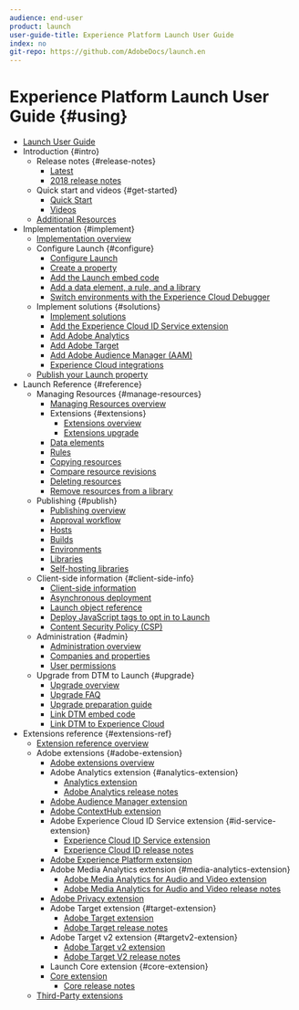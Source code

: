 ```yaml
---
audience: end-user
product: launch
user-guide-title: Experience Platform Launch User Guide
index: no
git-repo: https://github.com/AdobeDocs/launch.en
---
```


# Experience Platform Launch User Guide {#using}

* [Launch User Guide](overview.md)
* Introduction {#intro}
  * Release notes {#release-notes}
    * [Latest](release-notes/current.md)
    * [2018 release notes](release-notes/2018-release-notes.md)
  * Quick start and videos {#get-started}
    * [Quick Start](quick-start/quick-start.md)
    * [Videos](quick-start/videos.md)
  * [Additional Resources](quick-start/additional-resources.md)
* Implementation {#implement}
  * [Implementation overview](getting-started/overview.md)
  * Configure Launch {#configure}
    * [Configure Launch](getting-started/general-launch-configuration-and-settings/overview.md)
    * [Create a property](getting-started/general-launch-configuration-and-settings/create-a-property.md)
    * [Add the Launch embed code](getting-started/general-launch-configuration-and-settings/implement-the-launch-install-code.md)
    * [Add a data element, a rule, and a library](getting-started/general-launch-configuration-and-settings/add-data-elements-and-rules.md)
    * [Switch environments with the Experience Cloud Debugger](getting-started/general-launch-configuration-and-settings/switch-environments-with-launch-command.md)
  * Implement solutions {#solutions}
    * [Implement solutions](getting-started/implement-solutions/overview.md)
    * [Add the Experience Cloud ID Service extension](getting-started/implement-solutions/idservice-save.md)
    * [Add Adobe Analytics](getting-started/implement-solutions/add-adobe-analytics.md)
    * [Add Adobe Target](getting-started/implement-solutions/add-adobe-target.md)
    * [Add Adobe Audience Manager \(AAM\)](getting-started/implement-solutions/add-adobe-audience-manager-aam.md)
    * [Experience Cloud integrations](getting-started/implement-solutions/experience-cloud-integrations.md)
  * [Publish your Launch property](getting-started/validate-and-publish.md)
* Launch Reference {#reference}
  * Managing Resources {#manage-resources}
    * [Managing Resources overview](launch-reference/managing-resources/overview.md)
    * Extensions {#extensions}
      * [Extensions overview](launch-reference/managing-resources/extensions/overview.md)
      * [Extensions upgrade](launch-reference/managing-resources/extensions/extension-upgrade.md)
    * [Data elements](launch-reference/managing-resources/data-elements.md)
    * [Rules](launch-reference/managing-resources/rules.md)
    * [Copying resources](launch-reference/managing-resources/copying-resources.md)
    * [Compare resource revisions](launch-reference/managing-resources/compare-resource-revisions.md)
    * [Deleting resources](launch-reference/managing-resources/delete-resources.md)
    * [Remove resources from a library](launch-reference/managing-resources/remove-resources-from-library.md)
  * Publishing {#publish}
    * [Publishing overview](launch-reference/publishing/overview.md)
    * [Approval workflow](launch-reference/publishing/approval-workflow.md)
    * [Hosts](launch-reference/publishing/hosts.md)
    * [Builds](launch-reference/publishing/builds.md)
    * [Environments](launch-reference/publishing/environments.md)
    * [Libraries](launch-reference/publishing/libraries.md)
    * [Self-hosting libraries](launch-reference/publishing/self-hosting-libraries.md)
  * Client-side information {#client-side-info}
    * [Client-side information](launch-reference/client-side-information/overview.md)
    * [Asynchronous deployment](launch-reference/client-side-information/asynchronous-deployment.md)
    * [Launch object reference](launch-reference/client-side-information/launch-object-reference.md)
    * [Deploy JavaScript tags to opt in to Launch](launch-reference/client-side-information/deploy-javascript-tags-to-opt-in-to-launch.md)
    * [Content Security Policy \(CSP\)](launch-reference/client-side-information/content-security-policy-csp.md)
  * Administration {#admin}
    * [Administration overview](launch-reference/administration/overview.md)
    * [Companies and properties](launch-reference/administration/companies-and-properties.md)
    * [User permissions](launch-reference/administration/user-permissions.md)
  * Upgrade from DTM to Launch {#upgrade}
    * [Upgrade overview](launch-reference/upgrade-from-dtm-to-launch/overview.md)
    * [Upgrade FAQ](launch-reference/upgrade-from-dtm-to-launch/upgrade-faq.md)
    * [Upgrade preparation guide](launch-reference/upgrade-from-dtm-to-launch/upgrade-preparation-guide.md)
    * [Link DTM embed code](launch-reference/upgrade-from-dtm-to-launch/link-dtm-embed-code.md)
    * [Link DTM to Experience Cloud](launch-reference/upgrade-from-dtm-to-launch/link-dtm-to-experience-cloud.md)
* Extensions reference {#extensions-ref}
  * [Extension reference overview](extension-reference/adobe-extensions/overview.md)
  * Adobe extensions {#adobe-extension}
    * [Adobe extensions overview](extension-reference/web/overview.md)
    * Adobe Analytics extension {#analytics-extension}
      * [Analytics extension](extension-reference/web/adobe-analytics-extension/overview.md)
      * [Adobe Analytics release notes](extension-reference/web/adobe-analytics-extension/adobe-analytics-release-notes.md)
    * [Adobe Audience Manager extension](extension-reference/web/adobe-audience-manager-extension.md)
    * [Adobe ContextHub extension](extension-reference/web/adobe-contexthub-extension.md)
    * Adobe Experience Cloud ID Service extension {#id-service-extension}
      * [Experience Cloud ID Service extension](extension-reference/web/experience-cloud-id-service-extension/overview.md)
      * [Experience Cloud ID release notes](extension-reference/web/experience-cloud-id-service-extension/experience-cloud-id-release-notes.md)
    * [Adobe Experience Platform extension](extension-reference/web/adobe-experience-platform-extension.md)
    * Adobe Media Analytics extension {#media-analytics-extension}
      * [Adobe Media Analytics for Audio and Video extension](extension-reference/web/adobe-media-analytics-for-audio-and-video-extension/overview.md)
      * [Adobe Media Analytics for Audio and Video release notes](extension-reference/web/adobe-media-analytics-for-audio-and-video-extension/adobe-media-analytics-for-audio-and-video-extension-release-notes.md)
    * [Adobe Privacy extension](extension-reference/web/adobe-privacy-extension.md)
    * Adobe Target extension {#target-extension}
      * [Adobe Target extension](extension-reference/web/adobe-target-extension/overview.md)
      * [Adobe Target release notes](extension-reference/web/adobe-target-extension/adobe-target-release-notes.md)
    * Adobe Target v2 extension {#targetv2-extension}
      * [Adobe Target v2 extension](extension-reference/web/adobe-target-extension-v2.md)
      * [Adobe Target V2 release notes](extension-reference/web/adobe-target-extension/adobe-target-v2-release-notes.md)
    * Launch Core extension {#core-extension}
    * [Core extension](extension-reference/web/core-extension/overview.md)
      * [Core release notes](extension-reference/web/core-extension/core-release-notes.md)
  * [Third-Party extensions](extension-reference/3rd-party-extensions.md)

<!--

# Table of contents

* [Overview](README.md)
* [Release notes](release-notes/README.md)
  * [2019 release notes](release-notes/2019-release-notes.md)
  * [2018 release notes](release-notes/release-notes.md)
* [Quick Start](getting-started/README.md)
  * [Videos](getting-started/videos.md)

## Getting Started

* [Overview](getting-started-1/overview.md)
* [Configure Launch](getting-started-1/general-launch-configuration-and-settings/README.md)
  * [Create a Property](getting-started-1/general-launch-configuration-and-settings/create-a-property.md)
  * [Add the Launch Embed Code](getting-started-1/general-launch-configuration-and-settings/implement-the-launch-install-code.md)
  * [Add a Data Element, a Rule, and a Library](getting-started-1/general-launch-configuration-and-settings/add-data-elements-and-rules.md)
  * [Switch Environments with the Experience Cloud Debugger](getting-started-1/general-launch-configuration-and-settings/switch-environments-with-launch-command.md)
* [Implement Solutions](getting-started-1/implement-solutions/README.md)
  * [Add the Experience Cloud ID Service Extension](getting-started-1/implement-solutions/idservice-save.md)
  * [Add Adobe Analytics](getting-started-1/implement-solutions/add-adobe-analytics.md)
  * [Add Adobe Target](getting-started-1/implement-solutions/add-adobe-target.md)
  * [Add Adobe Audience Manager (AAM)](getting-started-1/implement-solutions/add-adobe-audience-manager-aam.md)
  * [Experience Cloud integrations](getting-started-1/implement-solutions/experience-cloud-integrations.md)
* [Publish your Launch property](getting-started-1/validate-and-publish.md)

## Launch Reference

* [Managing Resources](launch-reference/managing-resources/README.md)
  * [Extensions](launch-reference/managing-resources/extensions/README.md)
    * [Extension Upgrade](launch-reference/managing-resources/extensions/extension-upgrade.md)
  * [Data elements](launch-reference/managing-resources/data-elements.md)
  * [Rules](launch-reference/managing-resources/rules.md)
  * [Copying resources](launch-reference/managing-resources/copying-resources.md)
  * [Compare resource revisions](launch-reference/managing-resources/compare-resource-revisions.md)
  * [Deleting resources](launch-reference/managing-resources/delete-resources.md)
  * [Remove resources from a library](launch-reference/managing-resources/remove-resources-from-library.md)
* [Publishing](launch-reference/publishing/README.md)
  * [Approval Workflow](launch-reference/publishing/approval-workflow.md)
  * [Hosts](launch-reference/publishing/hosts.md)
  * [Builds](launch-reference/publishing/builds.md)
  * [Environments](launch-reference/publishing/environments.md)
  * [Libraries](launch-reference/publishing/libraries.md)
  * [Self-hosting libraries](launch-reference/publishing/self-hosting-libraries.md)
* [Client-side information](launch-reference/client-side-information/README.md)
  * [Asynchronous deployment](launch-reference/client-side-information/asynchronous-deployment.md)
  * [Launch object reference](launch-reference/client-side-information/launch-object-reference.md)
  * [Deploy JavaScript tags to opt in to Launch](launch-reference/client-side-information/deploy-javascript-tags-to-opt-in-to-launch.md)
  * [Content Security Policy (CSP)](launch-reference/client-side-information/content-security-policy-csp.md)
* [Administration](launch-reference/administration/README.md)
  * [Companies and properties](launch-reference/administration/companies-and-properties.md)
  * [User permissions](launch-reference/administration/user-permissions.md)
* [Upgrade From DTM to Launch](launch-reference/upgrade-from-dtm-to-launch/README.md)
  * [Upgrade FAQ](launch-reference/upgrade-from-dtm-to-launch/upgrade-faq.md)
  * [Upgrade Preparation Guide](launch-reference/upgrade-from-dtm-to-launch/upgrade-preparation-guide.md)
  * [Link DTM Embed Code](launch-reference/upgrade-from-dtm-to-launch/link-dtm-embed-code.md)
  * [Link DTM to Experience Cloud](launch-reference/upgrade-from-dtm-to-launch/link-dtm-to-experience-cloud.md)

## Launch Tutorials

* [Tutorials](launch-tutorials/contributing/README.md)
  * [Companies](launch-tutorials/contributing/companies.md)
  * [Hosts](launch-tutorials/contributing/hosts.md)
  * [Data Elements](launch-tutorials/contributing/data-elements.md)
  * [Environments](launch-tutorials/contributing/environments.md)
  * [Extensions](launch-tutorials/contributing/extensions.md)
  * [Properties](launch-tutorials/contributing/properties.md)
  * [Publishing](launch-tutorials/contributing/publishing.md)
  * [Rules](launch-tutorials/contributing/rules.md)
  * [Miscellaneous](launch-tutorials/contributing/miscellaneous.md)
  * [Example Tutorial](launch-tutorials/contributing/template.md)

## Extension Reference

* [Adobe Extensions](extension-reference/web/README.md)
  * [Adobe Analytics Extension](extension-reference/web/adobe-analytics-extension/README.md)
    * [Adobe Analytics Release Notes](extension-reference/web/adobe-analytics-extension/adobe-analytics-release-notes.md)
  * [Adobe Media Analytics for Audio and Video Extension](extension-reference/web/adobe-media-analytics-for-audio-and-video-extension/README.md)
    * [Adobe Media Analytics for Audio and Video Release Notes](extension-reference/web/adobe-media-analytics-for-audio-and-video-extension/adobe-media-analytics-for-audio-and-video-extension-release-notes.md)
  * [Adobe Audience Manager Extension](extension-reference/web/adobe-audience-manager-extension.md)
  * [Adobe ContextHub Extension](extension-reference/web/adobe-contexthub-extension.md)
  * [Adobe Privacy Extension](extension-reference/web/adobe-privacy-extension.md)
  * [Adobe Target Extension](extension-reference/web/adobe-target-extension/README.md)
    * [Adobe Target Release Notes](extension-reference/web/adobe-target-extension/adobe-target-release-notes.md)
  * [Adobe Target v2 Extension](extension-reference/web/adobe-target-extension-v2.md)
  * [Core Extension](extension-reference/web/core-extension/README.md)
    * [Core Release Notes](extension-reference/web/core-extension/core-release-notes.md)
  * [Experience Cloud ID Service Extension](extension-reference/web/experience-cloud-id-service-extension/README.md)
    * [Experience Cloud ID Release Notes](extension-reference/web/experience-cloud-id-service-extension/experience-cloud-id-release-notes.md)
  * [Adobe Experience Platform Extension](extension-reference/web/adobe-experience-platform-extension.md)
* [Third-Party Extensions](extension-reference/3rd-party-extensions.md)

-->

<!-- Old sample TOC

* [Overview](overview.md)
* Getting Started{#getting-started}
  * [Overview](quick-start/getting-started-overview.md)
  * [Release Notes](quick-start/release-notes.md)
  * [Videos](quick-start/videos.md)
* Managing Resources{#managing-resources}
  * [Managing resources overview](managing-resources/managing-resources-overview.md)
  * [Extensions](managing-resources/extensions.md)
  * [Data Elements](managing-resources/data-elements.md)
  * [Rules](managing-resources/rules.md)
  * [Delete Resources](managing-resources/delete-resources.md)
* Publishing{#publishing}
  * [Publishing overview](publishing/publishing-overview.md)
  * [Libraries](publishing/libraries.md)
  * [Builds](publishing/builds.md)
  * [Approval Workflow](publishing/approval-workflow.md)
* Client-side information{#client-side-information}
  * [Client-side information overview](client-side-information/client-side-information-overview.md)
  * [Launch Object Reference](client-side-information/launch-object-reference.md)
  * [Asynchronous Deployment](client-side-information/asynchronous-deployment.md)
  * [Deploy JavaScript tags to opt in to Launch](client-side-information/deploy-javascript-tags-to-opt-in-to-launch.md)
* Administration{#administration}
  * [Administration overview](administration/administration-overview.md)
  * [Users](administration/users.md)
  * [Companies and Properties](administration/companies-and-properties.md)
  * [Adapters](administration/adapters.md)
  * [Environments](administration/environments.md)
  * [Link DTM Embed Code](administration/link-dtm-embed-code.md)
* Extension reference{#extension-reference}
  * [Extension reference overview](extension-reference/extension-reference-overview.md)
  * [Core Extension](extension-reference/core-extension.md)
  * [Experience Cloud ID Service Extension](extension-reference/experience-cloud-id-service-extension.md)
  * [Adobe Analytics Extension](extension-reference/adobe-analytics-extension.md)
  * [Adobe Analytics for Video Extension](extension-reference/adobe-analytics-for-video-extension.md)
  * [Adobe Target Extension](extension-reference/adobe-target-extension.md)
  * [Adobe ContextHub Extension](extension-reference/adobe-contexthub-extension.md)
  * [Adobe Audience Manager Extension](extension-reference/adobe-audience-manager-extension.md)
  * [Adobe Privacy Extension](extension-reference/adobe-privacy-extension.md)
-->
<!-- removed from toc
* Tutorials {#tutorials}
  * [Overview](launch-tutorials/contributing/overview.md)
  * [Companies](launch-tutorials/contributing/companies.md)
  * [Hosts](launch-tutorials/contributing/hosts.md)
  * [Data elements](launch-tutorials/contributing/data-elements.md)
  * [Environments](launch-tutorials/contributing/environments.md)
  * [Extensions](launch-tutorials/contributing/extensions.md)
  * [Properties](launch-tutorials/contributing/properties.md)
  * [Publishing](launch-tutorials/contributing/publishing.md)
  * [Rules](launch-tutorials/contributing/rules.md)
  * [Miscellaneous](launch-tutorials/contributing/miscellaneous.md)
  * [Example tutorial](launch-tutorials/contributing/template.md)
  * -->
